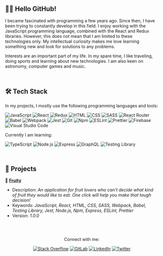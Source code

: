 <!-- ABOUT ME -->
## 👋🏻 Hello GitHub!
I became fascinated with programming a few years ago. Since then, I have been trying to constantly develop in this field. I enjoy working with the JavaScript programming language, combined with the React and Redux libraries. However, this does not mean that I am limited to these technologies only. My intellectual curiosity makes me love learning something new and look for solutions to any problems.

Interests are an important part of my life. In my spare time, I like traveling, doing sports and learning about new technologies. I am also keen on astronomy, computer games and music.

<br/>

<!-- TECHNOLOGY STACK -->
## 🛠️ Tech Stack
In my projects, I mostly use the following programming languages and tools:

![JavaScript](https://img.shields.io/badge/JavaScript-424242?style=flat&logo=javascript&logoColor=F7DF1E)
![React](https://img.shields.io/badge/React-424242?style=flat&logo=react&logoColor=61DAFB)
![Redux](https://img.shields.io/badge/Redux-424242?style=flat&logo=redux&logoColor=764ABC)
![HTML](https://img.shields.io/badge/HTML-424242?style=flat&logo=html5&logoColor=E34F26)
![CSS](https://img.shields.io/badge/CSS-424242?style=flat&logo=css3&logoColor=1572B6)
![SASS](https://img.shields.io/badge/SASS-424242?style=flat&logo=SASS&logoColor=CC6699)
![React Router](https://img.shields.io/badge/React%20Router-424242?logo=react-router&logoColor=CA4245)
![Babel](https://img.shields.io/badge/Babel-424242?style=flat&logo=babel&logoColor=F9DC3E)
![Webpack](https://img.shields.io/badge/Webpack-424242?style=flat&logo=webpack&logoColor=8DD6F9)
![Jest](https://img.shields.io/badge/Jest-424242?style=flat&logo=jest&logoColor=C21325)
![Git](https://img.shields.io/badge/Git-424242?style=flat&logo=git&logoColor=F05032)
![Npm](https://img.shields.io/badge/Npm-424242?style=flat&logo=npm&logoColor=CB3837)
![ESLint](https://img.shields.io/badge/ESLint-424242?style=flat&logo=eslint&logoColor=4B32C3)
![Prettier](https://img.shields.io/badge/Prettier-424242?style=flat&logo=prettier&logoColor=F7B93E)
![Firebase](https://img.shields.io/badge/Firebase-424242?style=flat&logo=firebase&logoColor=FFCA28)
![Visual Studio Code](https://img.shields.io/badge/Visual%20Studio%20Code-424242?style=flat&logo=visual%20studio%20code&logoColor=007ACC)

Currently I am learning:

![TypeScript](https://img.shields.io/badge/TypeScript-424242?style=flat&logo=typescript&logoColor=3178C6)
![Node.js](https://img.shields.io/badge/Node.js-424242?style=flat&logo=node.js&logoColor=339933)
![Express](https://img.shields.io/badge/Express-424242?style=flat&logo=express&logoColor=FFFFFF)
![GraphQL](https://img.shields.io/badge/GraphQL-424242?style=flat&logo=graphql&logoColor=E10098)
![Testing Library](https://img.shields.io/badge/Testing%20Library-424242?style=flat&logo=testinglibrary&logoColor=E33332)

<br/>

<!-- MY PROJECTS -->
## 💼 Projects
🍓 <a href="https://github.com/lszymanski7/fruity-app"><b>Fruity</b></a>
- Description: <i>An application for fruit lovers who can't decide what kind of fruit they would like to eat. One click will help you make that tough decision!</i>
- Keywords: <i>JavaScript, React, HTML, CSS, SASS, Webpack, Babel, Testing Library, Jest, Node.js, Npm, Express, ESLint, Prettier</i>
- Version: <i>1.0.0</i>

<br/>

<!-- STATISTICS -->
<!-- ## 📊 Statistics
[![GitHub Stats Card](https://github-readme-stats.vercel.app/api?username=lszymanski7&theme=default&show_icons=true&custom_title=Activity&include_all_commits=true)](https://github.com/lszymanski7)

[![GitHub Most Used Languages Card](https://github-readme-stats.vercel.app/api/top-langs/?username=lszymanski7&theme=default&custom_title=Most%20Used%20Languages&card_width=495&langs_count=3)](https://github.com/lszymanski7)

<br/> -->

<!-- ACHIEVEMENTS -->
<!-- ## 🏆 Achievements
[![GitHub Profile Trophy Card](https://github-profile-trophy.vercel.app/?username=lszymanski7&theme=flat&margin-w=10&no-bg=false)](https://github.com/lszymanski7)

<br/> -->

<!-- LINKS -->
##
<div align="center">
  <p>Connect with me:</p>
  
  [![Stack Overflow](https://img.shields.io/badge/Stack%20Overflow-F58025?style=flat&logo=stackoverflow&logoColor=white)](https://stackoverflow.com/users/18706083)
  [![GitLab](https://img.shields.io/badge/GitLab-424242?style=flat&logo=gitlab)](https://gitlab.com/lszymanski7)
  [![LinkedIn](https://img.shields.io/badge/LinkedIn-0A66C2?style=flat&logo=linkedin)](https://linkedin.com/in/lszymanski7)
  [![Twitter](https://img.shields.io/twitter/follow/lszymanski7_?label=Twitter&style=social)](https://twitter.com/lszymanski7_)
  
</div>
